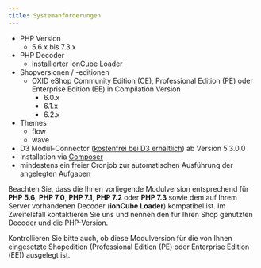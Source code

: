 ```yaml
---
title: Systemanforderungen
---
```


* PHP Version
    * 5.6.x bis 7.3.x
* PHP Decoder
    * installierter ionCube Loader
* Shopversionen / -editionen
    * OXID eShop Community Edition (CE), Professional Edition (PE) oder Enterprise Edition (EE) in Compilation Version 
        * 6.0.x
        * 6.1.x
        * 6.2.x
* Themes
    * flow
    * wave
* D3 Modul-Connector ([kostenfrei bei D3 erhältlich](https://www.oxidmodule.com/connector/)) ab Version 5.3.0.0 
* Installation via [Composer](https://getcomposer.org)
* mindestens ein freier Cronjob zur automatischen Ausführung der angelegten Aufgaben

Beachten Sie, dass die Ihnen vorliegende Modulversion entsprechend für **PHP 5.6**, **PHP 7.0**, **PHP 7.1**, **PHP 7.2** oder **PHP 7.3** sowie dem auf Ihrem Server vorhandenen Decoder (**ionCube Loader**) kompatibel ist. Im Zweifelsfall kontaktieren Sie uns und nennen den für Ihren Shop genutzten Decoder und die PHP-Version.

Kontrollieren Sie bitte auch, ob diese Modulversion für die von Ihnen eingesetzte Shopedition (Professional Edition (PE) oder Enterprise Edition (EE)) ausgelegt ist. 
